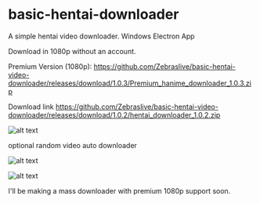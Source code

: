 # basic-hentai-downloader
A simple hentai video downloader. Windows Electron App

Download in 1080p without an account.

Premium Version (1080p): https://github.com/Zebraslive/basic-hentai-video-downloader/releases/download/1.0.3/Premium_hanime_downloader_1.0.3.zip

Download link https://github.com/Zebraslive/basic-hentai-video-downloader/releases/download/1.0.2/hentai_downloader_1.0.2.zip

![alt text](https://i.imgur.com/8nJg2xP.gif)

optional random video auto downloader

![alt text](https://i.imgur.com/OnIxoEd.gif)

![alt text](https://i.imgur.com/x9xBp9r.gif)

I'll be making a mass downloader with premium 1080p support soon.
